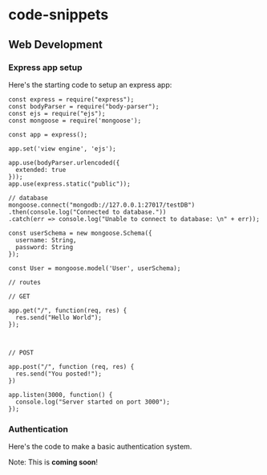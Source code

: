 # code-snippets

## Web Development

### Express app setup 
Here's the starting code to setup an express app:
```
const express = require("express");
const bodyParser = require("body-parser");
const ejs = require("ejs");
const mongoose = require('mongoose');

const app = express();

app.set('view engine', 'ejs');

app.use(bodyParser.urlencoded({
  extended: true
}));
app.use(express.static("public"));

// database
mongoose.connect("mongodb://127.0.0.1:27017/testDB")
.then(console.log("Connected to database."))
.catch(err => console.log("Unable to connect to database: \n" + err));

const userSchema = new mongoose.Schema({
  username: String,
  password: String
});

const User = mongoose.model('User', userSchema);

// routes

// GET

app.get("/", function(req, res) {
  res.send("Hello World");
});



// POST

app.post("/", function (req, res) {
  res.send("You posted!");
})

app.listen(3000, function() {
  console.log("Server started on port 3000");
});
```

### Authentication
Here's the code to make a basic authentication system.

Note: This is **coming soon**!
